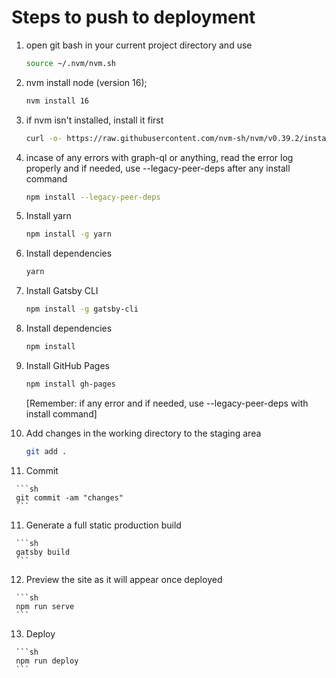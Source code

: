 # Steps to push to deployment

  1. open git bash in your current project directory and use

     ```sh
     source ~/.nvm/nvm.sh
     ```

  2. nvm install node (version 16);

     ```sh
     nvm install 16
     ```

  3. if nvm isn't installed, install it first

     ```sh
     curl -o- https://raw.githubusercontent.com/nvm-sh/nvm/v0.39.2/install.sh | bash
     ```

  4. incase of any errors with graph-ql or anything, read the error log properly and if needed, use --legacy-peer-deps after any install command

     ```sh
     npm install --legacy-peer-deps
     ```

  5. Install yarn

     ```sh
     npm install -g yarn
     ```

  6. Install dependencies

     ```sh
     yarn
     ```

  6. Install Gatsby CLI

     ```sh
     npm install -g gatsby-cli
     ```

  7. Install dependencies

     ```sh
     npm install
     ```

  8. Install GitHub Pages

     ```sh
     npm install gh-pages
     ```
     [Remember: if any error and if needed, use --legacy-peer-deps with install command]

  9. Add changes in the working directory to the staging area

     ```sh
     git add .
     ```

  10. Commit 

     ```sh
     git commit -am "changes"
     ```

  11. Generate a full static production build
  
     ```sh
     gatsby build
     ```

  12. Preview the site as it will appear once deployed

     ```sh
     npm run serve
     ```

  13. Deploy

     ```sh
     npm run deploy
     ```
